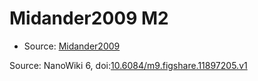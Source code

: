 <a name="material" />

# Midander2009 M2
<script type="application/ld+json">
  {
    "@context": "https://schema.org/",
    "@type": "ChemicalSubstance",
    "@id": "https://egonw.github.io/nanowiki/nanowiki434.html#material",
    "http://purl.org/dc/terms/conformsTo":
      {
        "@type": "CreativeWork",
        "@id": "https://bioschemas.org/profiles/ChemicalSubstance/0.4-RELEASE/"
      },
    "identfier": "434",
    "name": "Midander2009 M2",
    "url": "https://egonw.github.io/nanowiki/nanowiki434.html#material",
    "sameAs": "http://127.0.0.1/mediawiki/index.php/Special:URIResolver/Midander2009_M2"
  }
</script>


* Source: [Midander2009](Midander2009.md)


Source: NanoWiki 6, doi:[10.6084/m9.figshare.11897205.v1](https://doi.org/10.6084/m9.figshare.11897205.v1)
